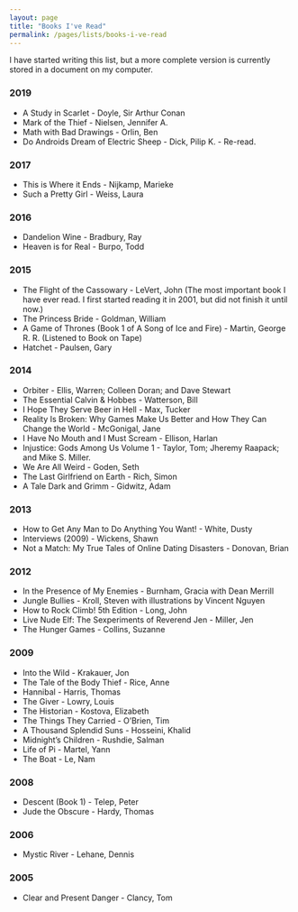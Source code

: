 ```yaml
---
layout: page
title: "Books I've Read"
permalink: /pages/lists/books-i-ve-read
---
```

<!-- wp:paragraph -->
<p>I have started writing this list, but a more complete version is currently stored in a document on my computer.</p>
<!-- /wp:paragraph -->

<!-- wp:heading {"level":3} -->
<h3>2019</h3>
<!-- /wp:heading -->

<!-- wp:list -->
<ul><li>A Study in Scarlet - Doyle, Sir Arthur Conan</li><li>Mark of the Thief - Nielsen, Jennifer A.</li><li>Math with Bad Drawings - Orlin, Ben</li><li>Do Androids Dream of Electric Sheep - Dick, Pilip K. - Re-read.</li></ul>
<!-- /wp:list -->

<!-- wp:heading {"level":3} -->
<h3>2017</h3>
<!-- /wp:heading -->

<!-- wp:list -->
<ul><li>This is Where it Ends - Nijkamp, Marieke </li><li>Such a Pretty Girl - Weiss, Laura</li></ul>
<!-- /wp:list -->

<!-- wp:heading {"level":3} -->
<h3>2016</h3>
<!-- /wp:heading -->

<!-- wp:list -->
<ul><li> Dandelion Wine - Bradbury, Ray</li><li> Heaven is for Real - Burpo, Todd</li></ul>
<!-- /wp:list -->

<!-- wp:heading {"level":3} -->
<h3>2015</h3>
<!-- /wp:heading -->

<!-- wp:list -->
<ul><li> The Flight
 of the Cassowary - LeVert, John (The most important book I have ever 
read. I first started reading it in 2001, but did not finish it until 
now.)</li><li> The Princess Bride - Goldman, William</li><li> A Game of Thrones (Book 1 of A Song of Ice and Fire) - Martin, George R. R. (Listened to Book on Tape)</li><li> Hatchet - Paulsen, Gary</li></ul>
<!-- /wp:list -->

<!-- wp:heading {"level":3} -->
<h3>2014</h3>
<!-- /wp:heading -->

<!-- wp:list -->
<ul><li> Orbiter - Ellis, Warren; Colleen Doran; and Dave Stewart</li><li> The Essential Calvin &amp; Hobbes - Watterson, Bill</li><li> I Hope They Serve Beer in Hell - Max, Tucker</li><li> Reality Is Broken: Why Games Make Us Better and How They Can Change the World - McGonigal, Jane</li><li> I Have No Mouth and I Must Scream - Ellison, Harlan</li><li> Injustice: Gods Among Us Volume 1 - Taylor, Tom; Jheremy Raapack; and Mike S. Miller.</li><li> We Are All Weird - Goden, Seth</li><li> The Last Girlfriend on Earth - Rich, Simon</li><li> A Tale Dark and Grimm - Gidwitz, Adam</li></ul>
<!-- /wp:list -->

<!-- wp:heading {"level":3} -->
<h3>2013</h3>
<!-- /wp:heading -->

<!-- wp:list -->
<ul><li> How to Get Any Man to Do Anything You Want! - White, Dusty</li><li> Interviews (2009) - Wickens, Shawn</li><li> Not a Match: My True Tales of Online Dating Disasters - Donovan, Brian</li></ul>
<!-- /wp:list -->

<!-- wp:heading {"level":3} -->
<h3>2012</h3>
<!-- /wp:heading -->

<!-- wp:list -->
<ul><li> In the Presence of My Enemies - Burnham, Gracia with Dean Merrill</li><li> Jungle Bullies - Kroll, Steven with illustrations by Vincent Nguyen</li><li> How to Rock Climb! 5th Edition - Long, John</li><li> Live Nude Elf: The Sexperiments of Reverend Jen - Miller, Jen</li><li> The Hunger Games - Collins, Suzanne</li></ul>
<!-- /wp:list -->

<!-- wp:heading {"level":3} -->
<h3>2009</h3>
<!-- /wp:heading -->

<!-- wp:list -->
<ul><li> Into the Wild - Krakauer, Jon</li><li> The Tale of the Body Thief - Rice, Anne</li><li> Hannibal - Harris, Thomas</li><li> The Giver - Lowry, Louis</li><li> The Historian - Kostova, Elizabeth</li><li> The Things They Carried - O’Brien, Tim</li><li> A Thousand Splendid Suns - Hosseini, Khalid</li><li> Midnight’s Children - Rushdie, Salman</li><li> Life of Pi - Martel, Yann </li><li> The Boat - Le, Nam</li></ul>
<!-- /wp:list -->

<!-- wp:heading {"level":3} -->
<h3>2008</h3>
<!-- /wp:heading -->

<!-- wp:list -->
<ul><li> Descent (Book 1) - Telep, Peter</li><li> Jude the Obscure - Hardy, Thomas</li></ul>
<!-- /wp:list -->

<!-- wp:heading {"level":3} -->
<h3>2006</h3>
<!-- /wp:heading -->

<!-- wp:list -->
<ul><li> Mystic River - Lehane, Dennis</li></ul>
<!-- /wp:list -->

<!-- wp:heading {"level":3} -->
<h3>2005</h3>
<!-- /wp:heading -->

<!-- wp:list -->
<ul><li> Clear and Present Danger - Clancy, Tom</li></ul>
<!-- /wp:list -->
